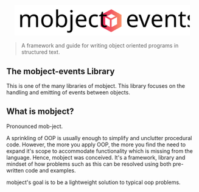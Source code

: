 <p align="center">
  <img width="460" src="./images/logo.svg">
</p>

> A framework and guide for writing object oriented programs in structured text.

## The mobject-events Library

This is one of the many libraries of mobject. This library focuses on the handling and emitting of events between objects.

## What is mobject?

Pronounced mob-ject.

A sprinkling of OOP is usually enough to simplify and unclutter procedural code. However, the more you apply OOP, the more you find the need to expand it's scope to accommodate functionality which is missing from the language. Hence, mobject was conceived. It's a framework, library and mindset of how problems such as this can be resolved using both pre-written code and examples.

mobject's goal is to be a lightweight solution to typical oop problems.
